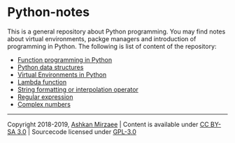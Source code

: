 # Python-notes

This is a general repository about Python programming. You may find notes about virtual environments, packge managers and 
introduction of programming in Python. The following is list of content of the repository:
- [Function programming in Python](https://github.com/ashki23/Python-notes/blob/master/Function_programming.md)
- [Python data structures](https://github.com/ashki23/Python-notes/blob/master/Data_structure.md)
- [Virtual Environments in Python](https://github.com/ashki23/Python-notes/blob/master/Virtual_environments.md)
- [Lambda function](https://github.com/ashki23/Python-notes/blob/master/Lambda.md)
- [String formatting or interpolation operator](https://github.com/ashki23/Python-notes/blob/master/Magic_string.md)
- [Regular expression](https://github.com/ashki23/Python-notes/blob/master/Regular_expression.md)
- [Complex numbers](https://github.com/ashki23/Python-notes/blob/master/Complex_numbers.md)

---
Copyright 2018-2019, [Ashkan Mirzaee](https://ashki23.github.io/index.html) | Content is available under [CC BY-SA 3.0](https://creativecommons.org/licenses/by-sa/3.0/) | Sourcecode licensed under [GPL-3.0](https://www.gnu.org/licenses/gpl-3.0.en.html)
